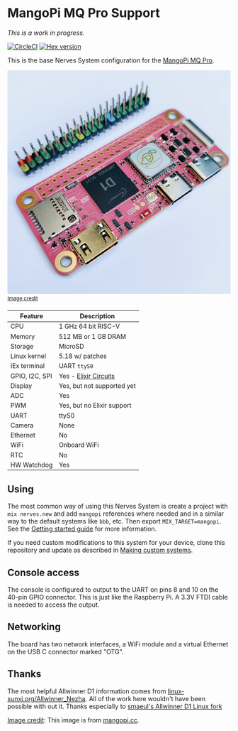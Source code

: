 # MangoPi MQ Pro Support

*This is a work in progress.*

[![CircleCI](https://circleci.com/gh/fhunleth/nerves_system_mangopi_mq_pro.svg?style=svg)](https://circleci.com/gh/fhunleth/nerves_system_mangopi_mq_pro)
[![Hex version](https://img.shields.io/hexpm/v/nerves_system_mangopi_mq_pro.svg "Hex version")](https://hex.pm/packages/nerves_system_mangopi_mq_pro)

This is the base Nerves System configuration for the [MangoPi MQ Pro](#mangopi).

![MangoPi MQ Pro](assets/images/mq-pro-pink-t.png)
<br><sup>[Image credit](#mangopi)</sup>

| Feature              | Description                     |
| -------------------- | ------------------------------- |
| CPU                  | 1 GHz 64 bit RISC-V             |
| Memory               | 512 MB or 1 GB DRAM             |
| Storage              | MicroSD                         |
| Linux kernel         | 5.18 w/ patches                 |
| IEx terminal         | UART `ttyS0`                    |
| GPIO, I2C, SPI       | Yes - [Elixir Circuits](https://github.com/elixir-circuits) |
| Display              | Yes, but not supported yet      |
| ADC                  | Yes                             |
| PWM                  | Yes, but no Elixir support      |
| UART                 | ttyS0                           |
| Camera               | None                            |
| Ethernet             | No                              |
| WiFi                 | Onboard WiFi                    |
| RTC                  | No                              |
| HW Watchdog          | Yes                             |

## Using

The most common way of using this Nerves System is create a project with `mix
nerves.new` and add `mangopi` references where needed and in a similar way
to the default systems like `bbb`, etc. Then export `MIX_TARGET=mangopi`.
See the [Getting started
guide](https://hexdocs.pm/nerves/getting-started.html#creating-a-new-nerves-app)
for more information.

If you need custom modifications to this system for your device, clone this
repository and update as described in [Making custom
systems](https://hexdocs.pm/nerves/customizing-systems.html).

## Console access

The console is configured to output to the UART on pins 8 and 10 on the 40-pin
GPIO connector. This is just like the Raspberry Pi. A 3.3V FTDI cable is needed
to access the output.

## Networking

The board has two network interfaces, a WiFi module and a virtual Ethernet on
the USB C connector marked "OTG".

## Thanks

The most helpful Allwinner D1 information comes from
[linux-sunxi.org/Allwinner_Nezha](https://linux-sunxi.org/Allwinner_Nezha). All
of the work here wouldn't have been possible with out it. Thanks especially to
[smaeul's Allwinner D1 Linux fork](https://github.com/smaeul/linux/tree/riscv/d1-wip/arch/riscv)

[Image credit](#mangopi): This image is from [mangopi.cc](https://mangopi.cc/mangopi_mqpro).

